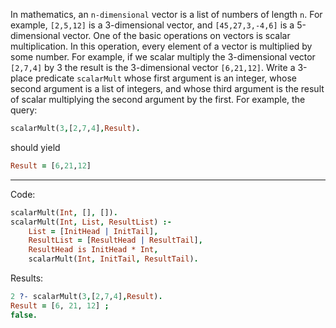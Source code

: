 In mathematics, an `n-dimensional` vector is a list of numbers of length `n`. For example,
`[2,5,12]` is a 3-dimensional vector, and `[45,27,3,-4,6]` is a 5-dimensional vector.
One of the basic operations on vectors is scalar multiplication. In this operation, every
element of a vector is multiplied by some number. For example, if we scalar multiply the
3-dimensional vector `[2,7,4]` by 3 the result is the 3-dimensional vector `[6,21,12]`.
Write a 3-place predicate `scalarMult` whose first argument is an integer, whose
second argument is a list of integers, and whose third argument is the result of scalar
multiplying the second argument by the first. For example, the query:

```prolog
scalarMult(3,[2,7,4],Result).
```

should yield

```prolog
Result = [6,21,12]
```

---

Code:

```prolog
scalarMult(Int, [], []).
scalarMult(Int, List, ResultList) :-
    List = [InitHead | InitTail],
    ResultList = [ResultHead | ResultTail],
    ResultHead is InitHead * Int,
    scalarMult(Int, InitTail, ResultTail).
```

Results:

```prolog
2 ?- scalarMult(3,[2,7,4],Result).
Result = [6, 21, 12] ;
false.
```